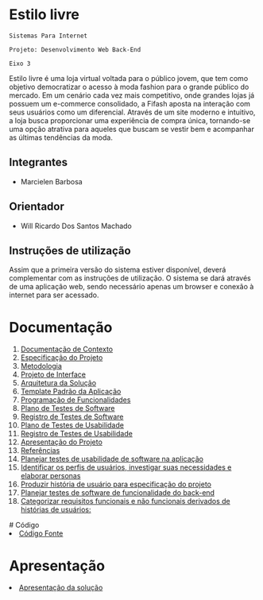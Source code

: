 # Estilo livre

`Sistemas Para Internet`

`Projeto: Desenvolvimento Web Back-End`

`Eixo 3`

Estilo livre é uma loja virtual voltada para o público jovem, que tem como objetivo democratizar o acesso à moda fashion para o grande público do mercado. Em um cenário cada vez mais competitivo, onde grandes lojas já possuem um e-commerce consolidado, a Fifash aposta na interação com seus usuários como um diferencial. Através de um site moderno e intuitivo, a loja busca proporcionar uma experiência de compra única, tornando-se uma opção atrativa para aqueles que buscam se vestir bem e acompanhar as últimas tendências da moda.

## Integrantes

- Marcielen Barbosa

## Orientador

- Will Ricardo Dos Santos Machado

## Instruções de utilização

Assim que a primeira versão do sistema estiver disponível, deverá complementar com as instruções de utilização. O sistema se dará através de uma aplicação web, sendo necessário apenas um browser e conexão à internet para ser acessado.

# Documentação

<ol>
<li><a href="docs/01-Documentação de Contexto.md"> Documentação de Contexto</a></li>
<li><a href="docs/02-Especificação do Projeto.md"> Especificação do Projeto</a></li>
<li><a href="docs/03-Metodologia.md"> Metodologia</a></li>
<li><a href="docs/04-Projeto de Interface.md"> Projeto de Interface</a></li>
<li><a href="docs/05-Arquitetura da Solução.md"> Arquitetura da Solução</a></li>
<li><a href="docs/06-Template Padrão da Aplicação.md"> Template Padrão da Aplicação</a></li>
<li><a href="docs/07-Programação de Funcionalidades.md"> Programação de Funcionalidades</a></li>
<li><a href="docs/08-Plano de Testes de Software.md"> Plano de Testes de Software</a></li>
<li><a href="docs/09-Registro de Testes de Software.md"> Registro de Testes de Software</a></li>
<li><a href="docs/10-Plano de Testes de Usabilidade.md"> Plano de Testes de Usabilidade</a></li>
<li><a href="docs/11-Registro de Testes de Usabilidade.md"> Registro de Testes de Usabilidade</a></li>
<li><a href="docs/12-Apresentação do Projeto.md"> Apresentação do Projeto</a></li>
<li><a href="docs/13-Referências.md"> Referências</a></li>
<li><a href="docs/14-Planejar testes de usabilidade de software na aplicação.md"> Planejar testes de usabilidade de software na aplicação</a></li>
<li><a href="docs/15-Identificar os perfis de usuários, investigar suas necessidades e elaborar personas.md">Identificar os perfis de usuários, investigar suas necessidades e elaborar personas</a></li>
<li><a href="docs/16-Produzir história de usuário.md"> Produzir história de usuário para especificação do projeto</a></li>
<li><a href="docs/17-Planejar testes de software de funcionalidade do back-end.md"> Planejar testes de software de funcionalidade do back-end</a></li>
<li><a href="docs/18-categorizar-requisitos-funcionais.md"> Categorizar requisitos funcionais e não funcionais derivados de histórias de usuários:</a></li>
</ol>
</ol>
# Código

<li><a href="src/README.md"> Código Fonte</a></li>

# Apresentação

<li><a href="presentation/README.md"> Apresentação da solução</a></li>

